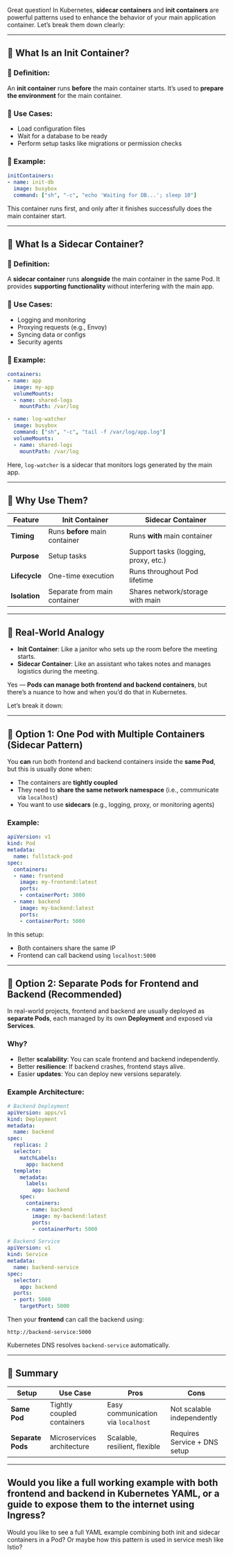 Great question! In Kubernetes, **sidecar containers** and **init containers** are powerful patterns used to enhance the behavior of your main application container. Let’s break them down clearly:

---

## 🧭 What Is an Init Container?

### 🔹 Definition:
An **init container** runs **before** the main container starts. It’s used to **prepare the environment** for the main container.

### 🔧 Use Cases:
- Load configuration files
- Wait for a database to be ready
- Perform setup tasks like migrations or permission checks

### 🧪 Example:
```yaml
initContainers:
- name: init-db
  image: busybox
  command: ["sh", "-c", "echo 'Waiting for DB...'; sleep 10"]
```

This container runs first, and only after it finishes successfully does the main container start.

---

## 🧭 What Is a Sidecar Container?

### 🔹 Definition:
A **sidecar container** runs **alongside** the main container in the same Pod. It provides **supporting functionality** without interfering with the main app.

### 🔧 Use Cases:
- Logging and monitoring
- Proxying requests (e.g., Envoy)
- Syncing data or configs
- Security agents

### 🧪 Example:
```yaml
containers:
- name: app
  image: my-app
  volumeMounts:
  - name: shared-logs
    mountPath: /var/log

- name: log-watcher
  image: busybox
  command: ["sh", "-c", "tail -f /var/log/app.log"]
  volumeMounts:
  - name: shared-logs
    mountPath: /var/log
```

Here, `log-watcher` is a sidecar that monitors logs generated by the main app.

---

## 🧠 Why Use Them?

| Feature         | Init Container                  | Sidecar Container                     |
|----------------|----------------------------------|----------------------------------------|
| **Timing**      | Runs **before** main container  | Runs **with** main container           |
| **Purpose**     | Setup tasks                     | Support tasks (logging, proxy, etc.)   |
| **Lifecycle**   | One-time execution              | Runs throughout Pod lifetime           |
| **Isolation**   | Separate from main container    | Shares network/storage with main       |

---

## 🎯 Real-World Analogy

- **Init Container**: Like a janitor who sets up the room before the meeting starts.
- **Sidecar Container**: Like an assistant who takes notes and manages logistics during the meeting.



Yes — **Pods can manage both frontend and backend containers**, but there’s a nuance to how and when you’d do that in Kubernetes.

Let’s break it down:

---

## 🧩 Option 1: One Pod with Multiple Containers (Sidecar Pattern)

You **can** run both frontend and backend containers inside the **same Pod**, but this is usually done when:

- The containers are **tightly coupled**
- They need to **share the same network namespace** (i.e., communicate via `localhost`)
- You want to use **sidecars** (e.g., logging, proxy, or monitoring agents)

### Example:
```yaml
apiVersion: v1
kind: Pod
metadata:
  name: fullstack-pod
spec:
  containers:
  - name: frontend
    image: my-frontend:latest
    ports:
    - containerPort: 3000
  - name: backend
    image: my-backend:latest
    ports:
    - containerPort: 5000
```

In this setup:
- Both containers share the same IP
- Frontend can call backend using `localhost:5000`

---

## 🧩 Option 2: Separate Pods for Frontend and Backend (Recommended)

In real-world projects, frontend and backend are usually deployed as **separate Pods**, each managed by its own **Deployment** and exposed via **Services**.

### Why?
- Better **scalability**: You can scale frontend and backend independently.
- Better **resilience**: If backend crashes, frontend stays alive.
- Easier **updates**: You can deploy new versions separately.

### Example Architecture:

```yaml
# Backend Deployment
apiVersion: apps/v1
kind: Deployment
metadata:
  name: backend
spec:
  replicas: 2
  selector:
    matchLabels:
      app: backend
  template:
    metadata:
      labels:
        app: backend
    spec:
      containers:
      - name: backend
        image: my-backend:latest
        ports:
        - containerPort: 5000

# Backend Service
apiVersion: v1
kind: Service
metadata:
  name: backend-service
spec:
  selector:
    app: backend
  ports:
  - port: 5000
    targetPort: 5000
```

Then your **frontend** can call the backend using:
```
http://backend-service:5000
```

Kubernetes DNS resolves `backend-service` automatically.

---

## 🧠 Summary

| Setup | Use Case | Pros | Cons |
|-------|----------|------|------|
| **Same Pod** | Tightly coupled containers | Easy communication via `localhost` | Not scalable independently |
| **Separate Pods** | Microservices architecture | Scalable, resilient, flexible | Requires Service + DNS setup |

---

Would you like a full working example with both frontend and backend in Kubernetes YAML, or a guide to expose them to the internet using Ingress?
---

Would you like to see a full YAML example combining both init and sidecar containers in a Pod? Or maybe how this pattern is used in service mesh like Istio?
